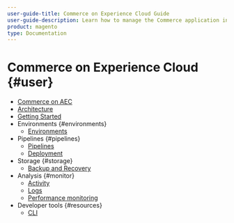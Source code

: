 ```yaml
---
user-guide-title: Commerce on Experience Cloud Guide
user-guide-description: Learn how to manage the Commerce application in Experience Cloud infrastructure.
product: magento
type: Documentation
---
```


# Commerce on Experience Cloud {#user}

- [Commerce on AEC](overview.md)
- [Architecture](architecture.md)
- [Getting Started](https://experienceleague.corp.adobe.com/docs/commerce-cloud-service/start/overview.html)
- Environments {#environments}
  - [Environments](configure/environments.md)
- Pipelines {#pipelines}
  - [Pipelines](cicd/pipelines.md)
  - [Deployment](cicd/deployment.md)
- Storage {#storage}
  - [Backup and Recovery](storage/backup-and-recovery.md)
- Analysis {#monitor}
  - [Activity](monitor/activity.md)
  - [Logs](monitor/logs.md)
  - [Performance monitoring](monitor/performance.md)
- Developer tools {#resources}
  - [CLI](develop/cli.md)
